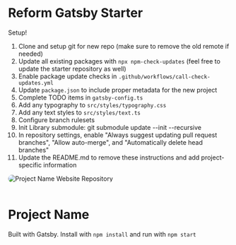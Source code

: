 # Reform Gatsby Starter

Setup!

1. Clone and setup git for new repo (make sure to remove the old remote if needed)
2. Update all existing packages with `npx npm-check-updates` (feel free to update the starter repository as well)
3. Enable package update checks in `.github/workflows/call-check-updates.yml`
4. Update `package.json` to include proper metadata for the new project
5. Complete TODO items in `gatsby-config.ts`
6. Add any typography to `src/styles/typography.css`
7. Add any text styles to `src/styles/text.ts`
8. Configure branch rulesets
9. Init Library submodule: git submodule update --init --recursive
10. In repository settings, enable "Always suggest updating pull request branches", "Allow auto-merge", and "Automatically delete head branches"
11. Update the README.md to remove these instructions and add project-specific information

<!-- Repository Cover -->
<img src="https://picsum.photos/1600/900" alt="Project Name Website Repository" wsidth="100%" style="border-radius: 50px">
<br><br>

# Project Name

Built with Gatsby. Install with `npm install` and run with `npm start`
